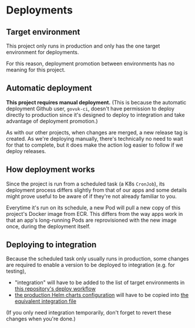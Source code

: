 # Deployments

## Target environment

This project only runs in production and only has the one target environment for deployments.

For this reason, deployment promotion between environments has no meaning for this project.

## Automatic deployment

**This project requires manual deployment.** (This is because the automatic deployment Github user, `govuk-ci`, doesn't have permission to deploy directly to production since it's designed to deploy to integration and take advantage of deployment promotion.)

As with our other projects, when changes are merged, a new release tag is created. As we're deploying manually, there's technically no need to wait for that to complete, but it does make the action log easier to follow if we deploy releases.

## How deployment works

Since the project is run from a scheduled task (a K8s `CronJob`), its deployment process differs slightly from that of our apps and some details might prove useful to be aware of if they're not already familiar to you.

Everytime it's run on its schedule, a new Pod will pull a new copy of this project's Docker image from ECR. This differs from the way apps work in that an app's long-running Pods are reprovisioned with the new image once, during the deployment itself.

## Deploying to integration

Because the scheduled task only usually runs in production, some changes are required to enable a version to be deployed to integration (e.g. for testing),

* "integration" will have to be added to the list of target environments in [this repository's deploy workflow](https://github.com/alphagov/govuk-sli-collector/blob/main/.github/workflows/deploy.yml)
* [the production Helm charts configuration](https://github.com/alphagov/govuk-helm-charts/blob/1adc5596a3fa5df5b030c8248c338ec0293a4ea7/charts/app-config/values-production.yaml#L1275) will have to be copied into [the equivalent integration file](https://github.com/alphagov/govuk-helm-charts/blob/1adc5596a3fa5df5b030c8248c338ec0293a4ea7/charts/app-config/values-integration.yaml)

(If you only need integration temporarily, don't forget to revert these changes when you're done.)
